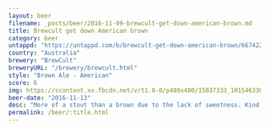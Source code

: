 ```yaml
---
layout: beer
filename: _posts/beer/2016-11-09-brewcult-get-down-american-brown.md
title: Brewcult get down American brown
category: beer
untappd: "https://untappd.com/b/brewcult-get-down-american-brown/667422"
country: "Australia"
brewery: "BrewCult"
breweryURL: "/brewery/brewcult.html"
style: "Brown Ale - American"
score: 6
img: https://scontent.xx.fbcdn.net/v/t1.0-0/p480x480/15037333_10154633846433745_6730955490670727997_n.jpg?oh=381b174cca4ea67ca1c0d2eaa6b721b6&oe=59CD374C
beer-date: "2016-11-13"
desc: "More of a stout than a brown due to the lack of sweetness. Kind of disappointing"
permalink: /beer/:title.html
---
```

